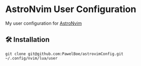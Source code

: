 # AstroNvim User Configuration

My user configuration for [AstroNvim](https://github.com/AstroNvim/AstroNvim)

## 🛠️ Installation

```shell
git clone git@github.com:PawelBoe/astrovimConfig.git ~/.config/nvim/lua/user
```
